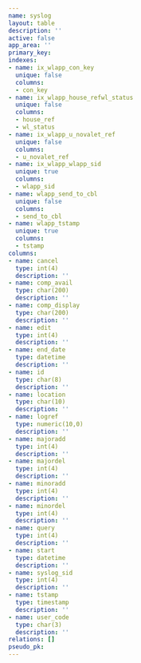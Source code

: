 ```yaml
---
name: syslog
layout: table
description: ''
active: false
app_area: ''
primary_key: 
indexes:
- name: ix_wlapp_con_key
  unique: false
  columns:
  - con_key
- name: ix_wlapp_house_refwl_status
  unique: false
  columns:
  - house_ref
  - wl_status
- name: ix_wlapp_u_novalet_ref
  unique: false
  columns:
  - u_novalet_ref
- name: ix_wlapp_wlapp_sid
  unique: true
  columns:
  - wlapp_sid
- name: wlapp_send_to_cbl
  unique: false
  columns:
  - send_to_cbl
- name: wlapp_tstamp
  unique: true
  columns:
  - tstamp
columns:
- name: cancel
  type: int(4)
  description: ''
- name: comp_avail
  type: char(200)
  description: ''
- name: comp_display
  type: char(200)
  description: ''
- name: edit
  type: int(4)
  description: ''
- name: end_date
  type: datetime
  description: ''
- name: id
  type: char(8)
  description: ''
- name: location
  type: char(10)
  description: ''
- name: logref
  type: numeric(10,0)
  description: ''
- name: majoradd
  type: int(4)
  description: ''
- name: majordel
  type: int(4)
  description: ''
- name: minoradd
  type: int(4)
  description: ''
- name: minordel
  type: int(4)
  description: ''
- name: query
  type: int(4)
  description: ''
- name: start
  type: datetime
  description: ''
- name: syslog_sid
  type: int(4)
  description: ''
- name: tstamp
  type: timestamp
  description: ''
- name: user_code
  type: char(3)
  description: ''
relations: []
pseudo_pk: 
---
```


